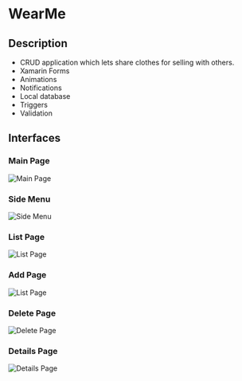 # WearMe
## Description
- CRUD application which lets share clothes for selling with others.
- Xamarin Forms
- Animations
- Notifications
- Local database
- Triggers
- Validation

## Interfaces
### Main Page
![Main Page](https://github.com/KarolinaLewinska/WearMe/blob/master/Screenshots/mainPage.PNG)
### Side Menu
![Side Menu](https://github.com/KarolinaLewinska/WearMe/blob/master/Screenshots/menu.PNG)
### List Page
![List Page](https://github.com/KarolinaLewinska/WearMe/blob/master/Screenshots/listPage.PNG)
### Add Page
![List Page](https://github.com/KarolinaLewinska/WearMe/blob/master/Screenshots/addPage.PNG)
### Delete Page
![Delete Page](https://github.com/KarolinaLewinska/WearMe/blob/master/Screenshots/deletePage.PNG)
### Details Page
![Details Page](https://github.com/KarolinaLewinska/WearMe/blob/master/Screenshots/detailsPage.PNG)


